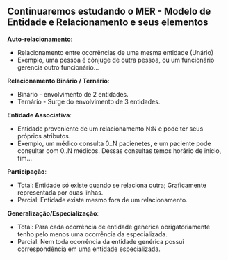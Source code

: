 ## Continuaremos estudando o MER - Modelo de Entidade e Relacionamento e seus elementos

**Auto-relacionamento**:
  - Relacionamento entre ocorrências de uma mesma entidade (Unário)
  - Exemplo, uma pessoa é cônjuge de outra pessoa, ou um funcionário gerencia outro funcionário...

**Relacionamento Binário / Ternário**:
  - Binário - envolvimento de 2 entidades.
  - Ternário - Surge do envolvimento de 3 entidades.

**Entidade Associativa**:
  - Entidade proveniente de um relacionamento N:N e pode ter seus próprios atributos.
  - Exemplo, um médico consulta 0..N pacienetes, e um paciente pode consultar com 0..N médicos. Dessas consultas temos horário de início, fim...

**Participação**:
  - Total: Entidade só existe quando se relaciona outra; Graficamente representada por duas linhas.
  - Parcial: Entidade existe mesmo fora de um relacionamento.

**Generalização/Especialização**:
  - Total: Para cada ocorrência de entidade genérica obrigatoriamente tenho pelo menos uma ocorrência da especializada.
  - Parcial: Nem toda ocorrência da entidade genérica possui correspondência em uma entidade especializada.